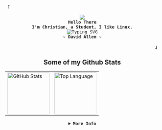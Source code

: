 <div align="justify">
<!-- Profile -->
<p align="left"><strong><samp>「</samp></strong></p>
  <p align="center">
    <img src="https://media.giphy.com/media/10I54Pr7nbGrAs/giphy.gif"/>
    </br>
    <samp>
      <b>
        Hello There
      <br>
        I'm Christian, a Student, I like Linux.
      </b>
      <br>
        <img src="https://readme-typing-svg.herokuapp.com?font=Fira+Code&size=16&pause=1000&color=FFEFCE&center=true&multiline=true&width=435&lines=Your+mind+is+to+come+up+with+ideas%2C;not+hold+them." alt="Typing SVG" />
      <br>
      <b>
        ~ David Allen ~
      </b>
    </samp>
  </p>
<p align="right"><strong><samp>」</samp></strong></p>
<div align="center">
<h2>Some of my Github Stats</h2>

<!-- Github Stats -->
<div align="center">
  <table>
    <tr>
      <td><a href="#--------"><img height="137px" align="center" alt="GitHub Stats" src="https://github-readme-stats.vercel.app/api?username=Blankjr&count_private=true&show_icons=true&include_all_commits=true&line_height=21&hide_border=true&theme=nord&hide=stars"/></a></td>
      <td><a href="#--------"><img height="137px" align="center" alt="Top Language" src="https://github-readme-stats.vercel.app/api/top-langs/?username=Blankjr&layout=compact&line_height=21&hide_border=true&theme=nord"/></a></td>
    </tr>
  </table>
</div>

<details>
<summary><samp><b>More Info</b></samp></summary>
<h2></h2><br>

<!-- Contact Me -->
<p align="center">
  <samp>
    [<a href="mailto:blankjr.me@gmail.com">e-mail</a>]
    [<a href="https://gitlab.com/Blankjr">gitlab</a>]
  </samp>
</p>

<h2></h2><br>
  <div>
    <p>:brain: I’m currently learning NextJS, React-Native, natural language processing</p>
    <p>:busts_in_silhouette: I’m looking to contribute to open source</p>
    :cyclone: I love to watch anime and automate stuff</li>
  </div>
</details>
</div>
